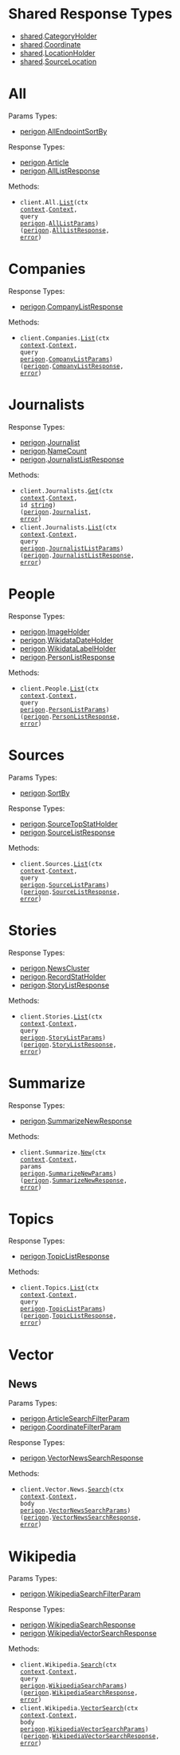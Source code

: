 # Shared Response Types

- <a href="https://pkg.go.dev/github.com/goperigon/perigon-go-sdk/v2/shared">shared</a>.<a href="https://pkg.go.dev/github.com/goperigon/perigon-go-sdk/v2/shared#CategoryHolder">CategoryHolder</a>
- <a href="https://pkg.go.dev/github.com/goperigon/perigon-go-sdk/v2/shared">shared</a>.<a href="https://pkg.go.dev/github.com/goperigon/perigon-go-sdk/v2/shared#Coordinate">Coordinate</a>
- <a href="https://pkg.go.dev/github.com/goperigon/perigon-go-sdk/v2/shared">shared</a>.<a href="https://pkg.go.dev/github.com/goperigon/perigon-go-sdk/v2/shared#LocationHolder">LocationHolder</a>
- <a href="https://pkg.go.dev/github.com/goperigon/perigon-go-sdk/v2/shared">shared</a>.<a href="https://pkg.go.dev/github.com/goperigon/perigon-go-sdk/v2/shared#SourceLocation">SourceLocation</a>

# All

Params Types:

- <a href="https://pkg.go.dev/github.com/goperigon/perigon-go-sdk/v2">perigon</a>.<a href="https://pkg.go.dev/github.com/goperigon/perigon-go-sdk/v2#AllEndpointSortBy">AllEndpointSortBy</a>

Response Types:

- <a href="https://pkg.go.dev/github.com/goperigon/perigon-go-sdk/v2">perigon</a>.<a href="https://pkg.go.dev/github.com/goperigon/perigon-go-sdk/v2#Article">Article</a>
- <a href="https://pkg.go.dev/github.com/goperigon/perigon-go-sdk/v2">perigon</a>.<a href="https://pkg.go.dev/github.com/goperigon/perigon-go-sdk/v2#AllListResponse">AllListResponse</a>

Methods:

- <code title="get /v1/articles/all">client.All.<a href="https://pkg.go.dev/github.com/goperigon/perigon-go-sdk/v2#AllService.List">List</a>(ctx <a href="https://pkg.go.dev/context">context</a>.<a href="https://pkg.go.dev/context#Context">Context</a>, query <a href="https://pkg.go.dev/github.com/goperigon/perigon-go-sdk/v2">perigon</a>.<a href="https://pkg.go.dev/github.com/goperigon/perigon-go-sdk/v2#AllListParams">AllListParams</a>) (<a href="https://pkg.go.dev/github.com/goperigon/perigon-go-sdk/v2">perigon</a>.<a href="https://pkg.go.dev/github.com/goperigon/perigon-go-sdk/v2#AllListResponse">AllListResponse</a>, <a href="https://pkg.go.dev/builtin#error">error</a>)</code>

# Companies

Response Types:

- <a href="https://pkg.go.dev/github.com/goperigon/perigon-go-sdk/v2">perigon</a>.<a href="https://pkg.go.dev/github.com/goperigon/perigon-go-sdk/v2#CompanyListResponse">CompanyListResponse</a>

Methods:

- <code title="get /v1/companies/all">client.Companies.<a href="https://pkg.go.dev/github.com/goperigon/perigon-go-sdk/v2#CompanyService.List">List</a>(ctx <a href="https://pkg.go.dev/context">context</a>.<a href="https://pkg.go.dev/context#Context">Context</a>, query <a href="https://pkg.go.dev/github.com/goperigon/perigon-go-sdk/v2">perigon</a>.<a href="https://pkg.go.dev/github.com/goperigon/perigon-go-sdk/v2#CompanyListParams">CompanyListParams</a>) (<a href="https://pkg.go.dev/github.com/goperigon/perigon-go-sdk/v2">perigon</a>.<a href="https://pkg.go.dev/github.com/goperigon/perigon-go-sdk/v2#CompanyListResponse">CompanyListResponse</a>, <a href="https://pkg.go.dev/builtin#error">error</a>)</code>

# Journalists

Response Types:

- <a href="https://pkg.go.dev/github.com/goperigon/perigon-go-sdk/v2">perigon</a>.<a href="https://pkg.go.dev/github.com/goperigon/perigon-go-sdk/v2#Journalist">Journalist</a>
- <a href="https://pkg.go.dev/github.com/goperigon/perigon-go-sdk/v2">perigon</a>.<a href="https://pkg.go.dev/github.com/goperigon/perigon-go-sdk/v2#NameCount">NameCount</a>
- <a href="https://pkg.go.dev/github.com/goperigon/perigon-go-sdk/v2">perigon</a>.<a href="https://pkg.go.dev/github.com/goperigon/perigon-go-sdk/v2#JournalistListResponse">JournalistListResponse</a>

Methods:

- <code title="get /v1/journalists/{id}">client.Journalists.<a href="https://pkg.go.dev/github.com/goperigon/perigon-go-sdk/v2#JournalistService.Get">Get</a>(ctx <a href="https://pkg.go.dev/context">context</a>.<a href="https://pkg.go.dev/context#Context">Context</a>, id <a href="https://pkg.go.dev/builtin#string">string</a>) (<a href="https://pkg.go.dev/github.com/goperigon/perigon-go-sdk/v2">perigon</a>.<a href="https://pkg.go.dev/github.com/goperigon/perigon-go-sdk/v2#Journalist">Journalist</a>, <a href="https://pkg.go.dev/builtin#error">error</a>)</code>
- <code title="get /v1/journalists/all">client.Journalists.<a href="https://pkg.go.dev/github.com/goperigon/perigon-go-sdk/v2#JournalistService.List">List</a>(ctx <a href="https://pkg.go.dev/context">context</a>.<a href="https://pkg.go.dev/context#Context">Context</a>, query <a href="https://pkg.go.dev/github.com/goperigon/perigon-go-sdk/v2">perigon</a>.<a href="https://pkg.go.dev/github.com/goperigon/perigon-go-sdk/v2#JournalistListParams">JournalistListParams</a>) (<a href="https://pkg.go.dev/github.com/goperigon/perigon-go-sdk/v2">perigon</a>.<a href="https://pkg.go.dev/github.com/goperigon/perigon-go-sdk/v2#JournalistListResponse">JournalistListResponse</a>, <a href="https://pkg.go.dev/builtin#error">error</a>)</code>

# People

Response Types:

- <a href="https://pkg.go.dev/github.com/goperigon/perigon-go-sdk/v2">perigon</a>.<a href="https://pkg.go.dev/github.com/goperigon/perigon-go-sdk/v2#ImageHolder">ImageHolder</a>
- <a href="https://pkg.go.dev/github.com/goperigon/perigon-go-sdk/v2">perigon</a>.<a href="https://pkg.go.dev/github.com/goperigon/perigon-go-sdk/v2#WikidataDateHolder">WikidataDateHolder</a>
- <a href="https://pkg.go.dev/github.com/goperigon/perigon-go-sdk/v2">perigon</a>.<a href="https://pkg.go.dev/github.com/goperigon/perigon-go-sdk/v2#WikidataLabelHolder">WikidataLabelHolder</a>
- <a href="https://pkg.go.dev/github.com/goperigon/perigon-go-sdk/v2">perigon</a>.<a href="https://pkg.go.dev/github.com/goperigon/perigon-go-sdk/v2#PersonListResponse">PersonListResponse</a>

Methods:

- <code title="get /v1/people/all">client.People.<a href="https://pkg.go.dev/github.com/goperigon/perigon-go-sdk/v2#PersonService.List">List</a>(ctx <a href="https://pkg.go.dev/context">context</a>.<a href="https://pkg.go.dev/context#Context">Context</a>, query <a href="https://pkg.go.dev/github.com/goperigon/perigon-go-sdk/v2">perigon</a>.<a href="https://pkg.go.dev/github.com/goperigon/perigon-go-sdk/v2#PersonListParams">PersonListParams</a>) (<a href="https://pkg.go.dev/github.com/goperigon/perigon-go-sdk/v2">perigon</a>.<a href="https://pkg.go.dev/github.com/goperigon/perigon-go-sdk/v2#PersonListResponse">PersonListResponse</a>, <a href="https://pkg.go.dev/builtin#error">error</a>)</code>

# Sources

Params Types:

- <a href="https://pkg.go.dev/github.com/goperigon/perigon-go-sdk/v2">perigon</a>.<a href="https://pkg.go.dev/github.com/goperigon/perigon-go-sdk/v2#SortBy">SortBy</a>

Response Types:

- <a href="https://pkg.go.dev/github.com/goperigon/perigon-go-sdk/v2">perigon</a>.<a href="https://pkg.go.dev/github.com/goperigon/perigon-go-sdk/v2#SourceTopStatHolder">SourceTopStatHolder</a>
- <a href="https://pkg.go.dev/github.com/goperigon/perigon-go-sdk/v2">perigon</a>.<a href="https://pkg.go.dev/github.com/goperigon/perigon-go-sdk/v2#SourceListResponse">SourceListResponse</a>

Methods:

- <code title="get /v1/sources/all">client.Sources.<a href="https://pkg.go.dev/github.com/goperigon/perigon-go-sdk/v2#SourceService.List">List</a>(ctx <a href="https://pkg.go.dev/context">context</a>.<a href="https://pkg.go.dev/context#Context">Context</a>, query <a href="https://pkg.go.dev/github.com/goperigon/perigon-go-sdk/v2">perigon</a>.<a href="https://pkg.go.dev/github.com/goperigon/perigon-go-sdk/v2#SourceListParams">SourceListParams</a>) (<a href="https://pkg.go.dev/github.com/goperigon/perigon-go-sdk/v2">perigon</a>.<a href="https://pkg.go.dev/github.com/goperigon/perigon-go-sdk/v2#SourceListResponse">SourceListResponse</a>, <a href="https://pkg.go.dev/builtin#error">error</a>)</code>

# Stories

Response Types:

- <a href="https://pkg.go.dev/github.com/goperigon/perigon-go-sdk/v2">perigon</a>.<a href="https://pkg.go.dev/github.com/goperigon/perigon-go-sdk/v2#NewsCluster">NewsCluster</a>
- <a href="https://pkg.go.dev/github.com/goperigon/perigon-go-sdk/v2">perigon</a>.<a href="https://pkg.go.dev/github.com/goperigon/perigon-go-sdk/v2#RecordStatHolder">RecordStatHolder</a>
- <a href="https://pkg.go.dev/github.com/goperigon/perigon-go-sdk/v2">perigon</a>.<a href="https://pkg.go.dev/github.com/goperigon/perigon-go-sdk/v2#StoryListResponse">StoryListResponse</a>

Methods:

- <code title="get /v1/stories/all">client.Stories.<a href="https://pkg.go.dev/github.com/goperigon/perigon-go-sdk/v2#StoryService.List">List</a>(ctx <a href="https://pkg.go.dev/context">context</a>.<a href="https://pkg.go.dev/context#Context">Context</a>, query <a href="https://pkg.go.dev/github.com/goperigon/perigon-go-sdk/v2">perigon</a>.<a href="https://pkg.go.dev/github.com/goperigon/perigon-go-sdk/v2#StoryListParams">StoryListParams</a>) (<a href="https://pkg.go.dev/github.com/goperigon/perigon-go-sdk/v2">perigon</a>.<a href="https://pkg.go.dev/github.com/goperigon/perigon-go-sdk/v2#StoryListResponse">StoryListResponse</a>, <a href="https://pkg.go.dev/builtin#error">error</a>)</code>

# Summarize

Response Types:

- <a href="https://pkg.go.dev/github.com/goperigon/perigon-go-sdk/v2">perigon</a>.<a href="https://pkg.go.dev/github.com/goperigon/perigon-go-sdk/v2#SummarizeNewResponse">SummarizeNewResponse</a>

Methods:

- <code title="post /v1/summarize">client.Summarize.<a href="https://pkg.go.dev/github.com/goperigon/perigon-go-sdk/v2#SummarizeService.New">New</a>(ctx <a href="https://pkg.go.dev/context">context</a>.<a href="https://pkg.go.dev/context#Context">Context</a>, params <a href="https://pkg.go.dev/github.com/goperigon/perigon-go-sdk/v2">perigon</a>.<a href="https://pkg.go.dev/github.com/goperigon/perigon-go-sdk/v2#SummarizeNewParams">SummarizeNewParams</a>) (<a href="https://pkg.go.dev/github.com/goperigon/perigon-go-sdk/v2">perigon</a>.<a href="https://pkg.go.dev/github.com/goperigon/perigon-go-sdk/v2#SummarizeNewResponse">SummarizeNewResponse</a>, <a href="https://pkg.go.dev/builtin#error">error</a>)</code>

# Topics

Response Types:

- <a href="https://pkg.go.dev/github.com/goperigon/perigon-go-sdk/v2">perigon</a>.<a href="https://pkg.go.dev/github.com/goperigon/perigon-go-sdk/v2#TopicListResponse">TopicListResponse</a>

Methods:

- <code title="get /v1/topics/all">client.Topics.<a href="https://pkg.go.dev/github.com/goperigon/perigon-go-sdk/v2#TopicService.List">List</a>(ctx <a href="https://pkg.go.dev/context">context</a>.<a href="https://pkg.go.dev/context#Context">Context</a>, query <a href="https://pkg.go.dev/github.com/goperigon/perigon-go-sdk/v2">perigon</a>.<a href="https://pkg.go.dev/github.com/goperigon/perigon-go-sdk/v2#TopicListParams">TopicListParams</a>) (<a href="https://pkg.go.dev/github.com/goperigon/perigon-go-sdk/v2">perigon</a>.<a href="https://pkg.go.dev/github.com/goperigon/perigon-go-sdk/v2#TopicListResponse">TopicListResponse</a>, <a href="https://pkg.go.dev/builtin#error">error</a>)</code>

# Vector

## News

Params Types:

- <a href="https://pkg.go.dev/github.com/goperigon/perigon-go-sdk/v2">perigon</a>.<a href="https://pkg.go.dev/github.com/goperigon/perigon-go-sdk/v2#ArticleSearchFilterParam">ArticleSearchFilterParam</a>
- <a href="https://pkg.go.dev/github.com/goperigon/perigon-go-sdk/v2">perigon</a>.<a href="https://pkg.go.dev/github.com/goperigon/perigon-go-sdk/v2#CoordinateFilterParam">CoordinateFilterParam</a>

Response Types:

- <a href="https://pkg.go.dev/github.com/goperigon/perigon-go-sdk/v2">perigon</a>.<a href="https://pkg.go.dev/github.com/goperigon/perigon-go-sdk/v2#VectorNewsSearchResponse">VectorNewsSearchResponse</a>

Methods:

- <code title="post /v1/vector/news/all">client.Vector.News.<a href="https://pkg.go.dev/github.com/goperigon/perigon-go-sdk/v2#VectorNewsService.Search">Search</a>(ctx <a href="https://pkg.go.dev/context">context</a>.<a href="https://pkg.go.dev/context#Context">Context</a>, body <a href="https://pkg.go.dev/github.com/goperigon/perigon-go-sdk/v2">perigon</a>.<a href="https://pkg.go.dev/github.com/goperigon/perigon-go-sdk/v2#VectorNewsSearchParams">VectorNewsSearchParams</a>) (<a href="https://pkg.go.dev/github.com/goperigon/perigon-go-sdk/v2">perigon</a>.<a href="https://pkg.go.dev/github.com/goperigon/perigon-go-sdk/v2#VectorNewsSearchResponse">VectorNewsSearchResponse</a>, <a href="https://pkg.go.dev/builtin#error">error</a>)</code>

# Wikipedia

Params Types:

- <a href="https://pkg.go.dev/github.com/goperigon/perigon-go-sdk/v2">perigon</a>.<a href="https://pkg.go.dev/github.com/goperigon/perigon-go-sdk/v2#WikipediaSearchFilterParam">WikipediaSearchFilterParam</a>

Response Types:

- <a href="https://pkg.go.dev/github.com/goperigon/perigon-go-sdk/v2">perigon</a>.<a href="https://pkg.go.dev/github.com/goperigon/perigon-go-sdk/v2#WikipediaSearchResponse">WikipediaSearchResponse</a>
- <a href="https://pkg.go.dev/github.com/goperigon/perigon-go-sdk/v2">perigon</a>.<a href="https://pkg.go.dev/github.com/goperigon/perigon-go-sdk/v2#WikipediaVectorSearchResponse">WikipediaVectorSearchResponse</a>

Methods:

- <code title="get /v1/wikipedia/all">client.Wikipedia.<a href="https://pkg.go.dev/github.com/goperigon/perigon-go-sdk/v2#WikipediaService.Search">Search</a>(ctx <a href="https://pkg.go.dev/context">context</a>.<a href="https://pkg.go.dev/context#Context">Context</a>, query <a href="https://pkg.go.dev/github.com/goperigon/perigon-go-sdk/v2">perigon</a>.<a href="https://pkg.go.dev/github.com/goperigon/perigon-go-sdk/v2#WikipediaSearchParams">WikipediaSearchParams</a>) (<a href="https://pkg.go.dev/github.com/goperigon/perigon-go-sdk/v2">perigon</a>.<a href="https://pkg.go.dev/github.com/goperigon/perigon-go-sdk/v2#WikipediaSearchResponse">WikipediaSearchResponse</a>, <a href="https://pkg.go.dev/builtin#error">error</a>)</code>
- <code title="post /v1/vector/wikipedia/all">client.Wikipedia.<a href="https://pkg.go.dev/github.com/goperigon/perigon-go-sdk/v2#WikipediaService.VectorSearch">VectorSearch</a>(ctx <a href="https://pkg.go.dev/context">context</a>.<a href="https://pkg.go.dev/context#Context">Context</a>, body <a href="https://pkg.go.dev/github.com/goperigon/perigon-go-sdk/v2">perigon</a>.<a href="https://pkg.go.dev/github.com/goperigon/perigon-go-sdk/v2#WikipediaVectorSearchParams">WikipediaVectorSearchParams</a>) (<a href="https://pkg.go.dev/github.com/goperigon/perigon-go-sdk/v2">perigon</a>.<a href="https://pkg.go.dev/github.com/goperigon/perigon-go-sdk/v2#WikipediaVectorSearchResponse">WikipediaVectorSearchResponse</a>, <a href="https://pkg.go.dev/builtin#error">error</a>)</code>
